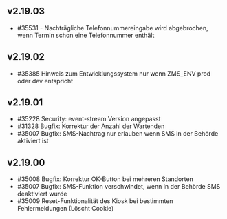 ## v2.19.03

* #35531 - Nachträgliche Telefonnummereingabe wird abgebrochen, wenn Termin schon eine Telefonnummer enthält


## v2.19.02

* #35385 Hinweis zum Entwicklungssystem nur wenn ZMS_ENV prod oder dev entspricht

## v2.19.01

* #35228 Security: event-stream Version angepasst
* #31328 Bugfix: Korrektur der Anzahl der Wartenden
* #35007 Bugfix: SMS-Nachtrag nur erlauben wenn SMS in der Behörde aktiviert ist

## v2.19.00

* #35008 Bugfix: Korrektur OK-Button bei mehreren Standorten
* #35007 Bugfix: SMS-Funktion verschwindet, wenn in der Behörde SMS deaktiviert wurde
* #35009 Reset-Funktionalität des Kiosk bei bestimmten Fehlermeldungen (Löscht Cookie)
